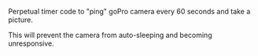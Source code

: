 Perpetual timer code to "ping" goPro camera every 60 seconds and take a picture.

This will prevent the camera from auto-sleeping and becoming unresponsive.

